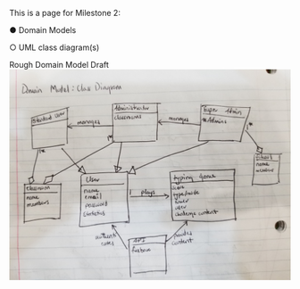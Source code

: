 This is a page for Milestone 2:

● Domain Models

○ UML class diagram(s)

Rough Domain Model Draft
![Domain_Model_Draft_](uploads/7955795c21922687110b6f0bac6b4521/Domain_Model_Draft_.jpg)
